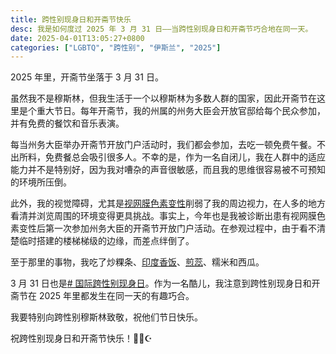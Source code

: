 ```yaml
---
title: 跨性别现身日和开斋节快乐
desc: 我是如何度过 2025 年 3 月 31 日——当跨性别现身日和开斋节巧合地在同一天。
date: 2025-04-01T13:05:27+0800
categories: ["LGBTQ", "跨性别", "伊斯兰", "2025"]
---
```


2025 年里，开斋节坐落于 3 月 31 日。

虽然我不是穆斯林，但我生活于一个以穆斯林为多数人群的国家，因此开斋节在这里是个重大节日。每年开斋节，我的州属的州务大臣会开放官邸给每个民众参加，并有免费的餐饮和音乐表演。

每当州务大臣举办开斋节开放门户活动时，我们都会参加，去吃一顿免费午餐。不出所料，免费餐总会吸引很多人。不幸的是，作为一名自闭儿，我在人群中的适应能力并不是特别好，因为我对嘈杂的声音很敏感，而且我的思维很容易被不可预知的环境所压倒。

此外，我的视觉障碍，尤其是[视网膜色素变性](2024-12-21-living-with-retinitis-pigmentosa.md)削弱了我的周边视力，在人多的地方看清并浏览周围的环境变得更具挑战。事实上，今年也是我被诊断出患有视网膜色素变性后第一次参加州务大臣的开斋节开放门户活动。在参观过程中，由于看不清楚临时搭建的楼梯梯级的边缘，而差点绊倒了。

至于那里的事物，我吃了炒粿条、[印度香饭](https://zh.wikipedia.org/wiki/%E5%8D%B0%E5%BA%A6%E9%A6%99%E9%A5%AD)、[煎蕊](https://zh.wikipedia.org/wiki/%E7%85%8E%E8%95%8A)、糯米和西瓜。

3 月 31 日也是[# 国际跨性别现身日](https://zh.wikipedia.org/wiki/%E5%9C%8B%E9%9A%9B%E8%B7%A8%E6%80%A7%E5%88%A5%E7%8F%BE%E8%BA%AB%E6%97%A5)。作为一名酷儿，我注意到跨性别现身日和开斋节在 2025 年里都发生在同一天的有趣巧合。

我要特别向跨性别穆斯林致敬，祝他们节日快乐。

祝跨性别现身日和开斋节快乐！🏳️‍⚧️☪️
